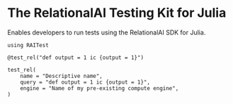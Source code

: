 # The RelationalAI Testing Kit for Julia

Enables developers to run tests using the RelationalAI SDK for Julia.

```
using RAITest

@test_rel("def output = 1 ic {output = 1}")

test_rel(
    name = "Descriptive name",
    query = "def output = 1 ic {output = 1}",
    engine = "Name of my pre-existing compute engine",
)
```
